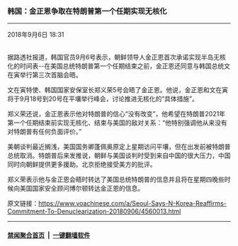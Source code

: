 ### 韩国：金正恩争取在特朗普第一个任期实现无核化 
------------------------

<div class="published">
 <span class="date" title="中国时间">
  <time datetime="2018-09-06T18:31:33+08:00">
   2018年9月6日 18:31
  </time>
 </span>
</div>
<br/>
<div class="wsw">
 <p>
  据路透社报道，韩国官员9月6号表示，朝鲜领导人金正恩首次承诺实现半岛无核化的时间表--在美国总统特朗普第一个任期结束之前，金正恩还同意与韩国总统文在寅举行第三次首脑会晤。
 </p>
 <p>
  文在寅特使、韩国国家安保室长郑义荣5号会晤了金正恩。他说，金正恩和文在寅将于9月18号到20号在平壤举行峰会，讨论推进无核化的“具体措施”。
 </p>
 <p>
  郑义荣还说，金正恩表示他对特朗普的信心“没有改变”，他希望在特朗普2021年第一个任期结束前实现无核化、结束与美国的敌对关系：“他特别强调他从来没有对特朗普有任何负面评价。”
 </p>
 <p>
  美朝谈判最近搁浅，美国国务卿蓬佩奥原定上星期访问平壤，但在出发前被特朗普总统取消。特朗普后来发推说，朝鲜与美国谈判时受到来自中国的很大压力，中国同时向朝鲜提供更多援助。北京拒绝接受美方的批评。
 </p>
 <p>
  郑义荣表示他与金正恩会晤时转达了美国总统特朗普的信息并且将在星期四晚些时候向美国国家安全顾问博尔顿转达金正恩的信息。
 </p>
 <p>
 </p>
</div>

原文链接：https://www.voachinese.com/a/Seoul-Says-N-Korea-Reaffirms-Commitment-To-Denuclearization-20180906/4560013.html


------------------------
#### [禁闻聚合首页](https://github.com/gfw-breaker/banned-news/blob/master/README.md) &nbsp;|&nbsp;  [一键翻墙软件](https://github.com/gfw-breaker/nogfw/blob/master/README.md)